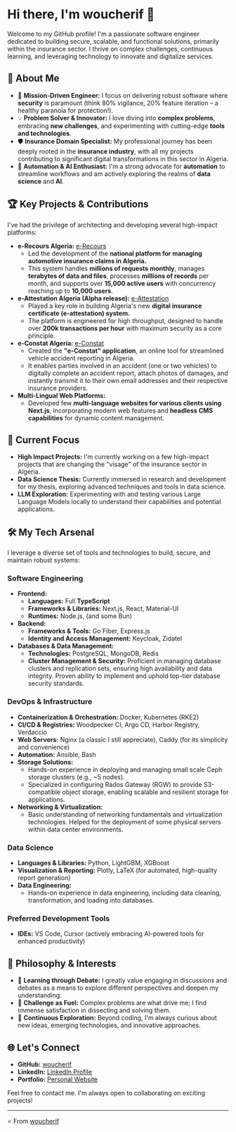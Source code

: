 # Hi there, I'm woucherif 👋

Welcome to my GitHub profile\! I'm a passionate software engineer dedicated to building secure, scalable, and functional solutions, primarily within the insurance sector. I thrive on complex challenges, continuous learning, and leveraging technology to innovate and digitalize services.

## 🚀 About Me

  * 🎯 **Mission-Driven Engineer:** I focus on delivering robust software where **security** is paramount (think 80% vigilance, 20% feature iteration – a healthy paranoia for protection\!).
  * 💡 **Problem Solver & Innovator:** I love diving into **complex problems**, embracing **new challenges**, and experimenting with cutting-edge **tools and technologies**.
  * 🛡️ **Insurance Domain Specialist:** My professional journey has been deeply rooted in the **insurance industry**, with all my projects contributing to significant digital transformations in this sector in Algeria.
  * 🤖 **Automation & AI Enthusiast:** I'm a strong advocate for **automation** to streamline workflows and am actively exploring the realms of **data science** and **AI**.

## 🏆 Key Projects & Contributions

I've had the privilege of architecting and developing several high-impact platforms:

  * **e-Recours Algeria:** [e-Recours](https://e-recours.buaa.dz)
      * Led the development of the **national platform for managing automotive insurance claims in Algeria.**
      * This system handles **millions of requests monthly**, manages **terabytes of data and files**, processes **millions of records** per month, and supports over **15,000 active users** with concurrency reaching up to **10,000 users**.
  * **e-Attestation Algeria (Alpha release):** [e-Attestation](https://dev-attestation.nxtechs.com)
      * Played a key role in building Algeria's new **digital insurance certificate (e-attestation) system.**
      * The platform is engineered for high throughput, designed to handle over **200k transactions per hour** with maximum security as a core principle.
  * **e-Constat Algeria:** [e-Constat](https://demo-buaa.nxtechs.com)
      * Created the **"e-Constat" application**, an online tool for streamlined vehicle accident reporting in Algeria.
      * It enables parties involved in an accident (one or two vehicles) to digitally complete an accident report, attach photos of damages, and instantly transmit it to their own email addresses and their respective insurance providers.
  * **Multi-Lingual Web Platforms:**
      * Developed few **multi-language websites for various clients using Next.js**, incorporating modern web features and **headless CMS capabilities** for dynamic content management.

## 🧠 Current Focus

  * **High Impact Projects:** I'm currently working on a few high-impact projects that are changing the "visage" of the insurance sector in Algeria.
  * **Data Science Thesis:** Currently immersed in research and development for my thesis, exploring advanced techniques and tools in data science.
  * **LLM Exploration:** Experimenting with and testing various Large Language Models locally to understand their capabilities and potential applications.

## 🛠️ My Tech Arsenal

I leverage a diverse set of tools and technologies to build, secure, and maintain robust systems:

### Software Engineering

  * **Frontend:**
      * **Languages:** Full **TypeScript**
      * **Frameworks & Libraries:** Next.js, React, Material-UI
      * **Runtimes:** Node.js, (and some Bun)
  * **Backend:**
      * **Frameworks & Tools:** Go Fiber, Express.js
      * **Identity and Access Management:** Keycloak, Zidatel
  * **Databases & Data Management:**
      * **Technologies:** PostgreSQL, MongoDB, Redis
      * **Cluster Management & Security:** Proficient in managing database clusters and replication sets, ensuring high availability and data integrity. Proven ability to implement and uphold top-tier database security standards.

### DevOps & Infrastructure

  * **Containerization & Orchestration:** Docker, Kubernetes (RKE2)
  * **CI/CD & Registries:** Woodpecker CI, Argo CD, Harbor Registry, Verdaccio
  * **Web Servers:** Nginx (a classic I still appreciate), Caddy (for its simplicity and convenience)
  * **Automation:** Ansible, Bash
  * **Storage Solutions:**
      * Hands-on experience in deploying and managing small scale Ceph storage clusters (e.g., \~5 nodes).
      * Specialized in configuring Rados Gateway (RGW) to provide S3-compatible object storage, enabling scalable and resilient storage for applications.
  * **Networking & Virtualization:**
      * Basic understanding of networking fundamentals and virtualization technologies. Helped for the deployment of some physical servers within data center environments.

### Data Science

  * **Languages & Libraries:** Python, LightGBM, XGBoost
  * **Visualization & Reporting:** Plotly, LaTeX (for automated, high-quality report generation)
  * **Data Engineering:**
      * Hands-on experience in data engineering, including data cleaning, transformation, and loading into databases.

### Preferred Development Tools

  * **IDEs:** VS Code, Cursor (actively embracing AI-powered tools for enhanced productivity)

## 🌱 Philosophy & Interests

  * 💬 **Learning through Debate:** I greatly value engaging in discussions and debates as a means to explore different perspectives and deepen my understanding.
  * 🧩 **Challenge as Fuel:** Complex problems are what drive me; I find immense satisfaction in dissecting and solving them.
  * 🔭 **Continuous Exploration:** Beyond coding, I'm always curious about new ideas, emerging technologies, and innovative approaches.

## 🌐 Let's Connect

  * **GitHub:** [woucherif](https://github.com/woucherif)
  * **LinkedIn:** [LinkedIn Profile](https://www.linkedin.com/in/walid-oucherif/)
  * **Portfolio:** [Personal Website](https://nxtechs.com)

Feel free to contact me. I'm always open to collaborating on exciting projects\!

-----

⭐️ From [woucherif](https://github.com/woucherif)

